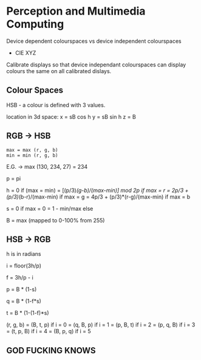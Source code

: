 # Perception and Multimedia Computing #

Device dependent colourspaces vs device independent colourspaces

- CIE XYZ

Calibrate displays so that device independant colourspaces can display colours the same on all calibrated dislays. 

## Colour Spaces ##

HSB - a colour is defined with 3 values.

location in 3d space:
x = sB cos h
y = sB sin h
z = B

## RGB -> HSB ##
	max = max (r, g, b)
	min = min (r, g, b)
E.G. -> max (130, 234, 27) = 234

p = pi

h 	= 0 						if (max = min)
	= [(p/3)*(g-b)/(max-min)] mod 2p 	if max = r
	= 2p/3 + (p/3)*(b-r)/(max-min) 	if max = g
	= 4p/3 + (p/3)*(r-g)/(max-min) 	if max = b

s 	= 0						if max = 0
	= 1 - min/max				else

B 	= max (mapped to 0-100% from 255)

## HSB -> RGB ##

h is in radians

i = floor(3h/p) 

f = 3h/p - i

p = B * (1-s)

q = B * (1-f*s)

t = B * (1-(1-f)*s)

(r, g, b) 	= (B, t, p) if i = 0 
			= (q, B, p) if i = 1 
			= (p, B, t) if i = 2 
			= (p, q, B) if i = 3 
			= (t, p, B) if i = 4 
			= (B, p, q) if i = 5

## GOD FUCKING KNOWS ##
